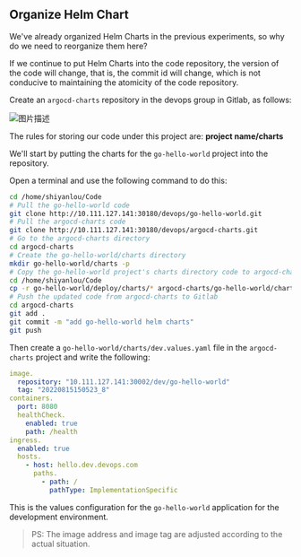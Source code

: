 ## Organize Helm Chart

We've already organized Helm Charts in the previous experiments, so why do we need to reorganize them here?

If we continue to put Helm Charts into the code repository, the version of the code will change, that is, the commit id will change, which is not conducive to maintaining the atomicity of the code repository.

Create an `argocd-charts` repository in the devops group in Gitlab, as follows:

![图片描述](https://doc.shiyanlou.com/courses/10022/2123746/969ae6c742ea3c17b6f1ecc6cf40d0e2-0/wm)

The rules for storing our code under this project are: **project name/charts**

We'll start by putting the charts for the `go-hello-world` project into the repository.

Open a terminal and use the following command to do this:

```bash
cd /home/shiyanlou/Code
# Pull the go-hello-world code
git clone http://10.111.127.141:30180/devops/go-hello-world.git
# Pull the argocd-charts code
git clone http://10.111.127.141:30180/devops/argocd-charts.git
# Go to the argocd-charts directory
cd argocd-charts
# Create the go-hello-world/charts directory
mkdir go-hello-world/charts -p
# Copy the go-hello-world project's charts directory code to argocd-charts
cd /home/shiyanlou/Code
cp -r go-hello-world/deploy/charts/* argocd-charts/go-hello-world/charts
# Push the updated code from argocd-charts to Gitlab
cd argocd-charts
git add .
git commit -m "add go-hello-world helm charts"
git push
```

Then create a `go-hello-world/charts/dev.values.yaml` file in the `argocd-charts` project and write the following:

```yaml
image.
  repository: "10.111.127.141:30002/dev/go-hello-world"
  tag: "20220815150523_8"
containers.
  port: 8080
  healthCheck.
    enabled: true
    path: /health
ingress.
  enabled: true
  hosts.
    - host: hello.dev.devops.com
      paths.
        - path: /
          pathType: ImplementationSpecific
```

This is the values configuration for the `go-hello-world` application for the development environment.

> PS: The image address and image tag are adjusted according to the actual situation.
